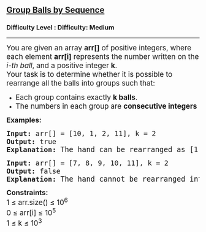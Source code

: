<h2><a href="https://www.geeksforgeeks.org/problems/group-balls-by-sequence/1?_gl=1*le6wkh*_up*MQ..*_gs*MQ..&gclid=Cj0KCQjwjdTCBhCLARIsAEu8bpKaj6bVR0674E9k54zTHxUsZqFqR6xk9of8ge60aTOUvS4vSjRbUaQaAjFeEALw_wcB&gbraid=0AAAAAC9yBkD2jBF8b9Z2bQbPmLlZlA19A">Group Balls by Sequence</a></h2><h3>Difficulty Level : Difficulty: Medium</h3><hr><div class="problems_problem_content__Xm_eO"><p data-start="101" data-end="261"><span style="font-size: 14pt;">You are given an array <strong>arr[]</strong> of positive integers, where each element <strong>arr[i]</strong>&nbsp;represents the number written on the <em data-start="219" data-end="230">i-th ball</em>, and a positive integer <strong>k</strong>.<br></span><span style="font-size: 14pt;">Your task is to determine whether it is possible to rearrange all the balls into groups such that:</span></p>
<p><span style="font-size: 14pt;"> </span></p>
<ul>
<li><span style="font-size: 14pt;">Each group contains exactly <strong data-start="393" data-end="404">k balls</strong>.</span></li>
<li><span style="font-size: 14pt;">The numbers in each group are </span><strong style="font-size: 14pt;" data-start="438" data-end="462">consecutive integers</strong></li>
</ul>
<p><span style="font-size: 18px;"><strong>Examples:</strong></span></p>
<pre><span style="font-size: 18px;"><strong>Input:</strong> arr[] = [10, 1, 2, 11], k = 2<br><strong>Output:&nbsp;</strong>true<br><strong>Explanation: </strong></span><span style="font-size: 14pt;">The hand can be rearranged as [1, 2], [10, 11]. There are two groups of size 2. Each group has 2 consecutive cards.</span></pre>
<pre><span style="font-size: 18px;"><strong>Input:</strong> arr[] = [7, 8, 9, 10, 11], k = 2<br><strong>Output:&nbsp;</strong>false<br><strong>Explanation: </strong></span><span style="font-size: 14pt;">The hand cannot be rearranged into groups of 2, since there are 5 cards, and 5 cards cannot be divided into groups of 2.</span></pre>
<p><strong style="font-size: 18px;">Constraints:<br><span style="font-size: 14pt;"><strong><span style="font-weight: 400;">1 ≤ arr.size()&nbsp;</span></strong><strong><strong><span style="font-weight: 400;">≤ 10<sup>6</sup></span></strong></strong></span><br><span style="font-size: 14pt;"><span style="font-weight: 400;">0 ≤ arr[i] ≤ 10<sup>5</sup><sup><br></sup></span><span style="font-weight: 400;">1 ≤ k ≤ 10<sup>3</sup></span></span></strong></p></div>